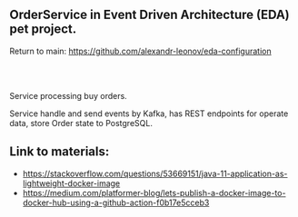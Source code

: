 ## OrderService in Event Driven Architecture (EDA) pet project.
Return to main: https://github.com/alexandr-leonov/eda-configuration

<br>
<br>

Service processing buy orders.

Service handle and send events by Kafka, has REST endpoints for operate data, store Order state to PostgreSQL.

## Link to materials:
 - https://stackoverflow.com/questions/53669151/java-11-application-as-lightweight-docker-image
 - https://medium.com/platformer-blog/lets-publish-a-docker-image-to-docker-hub-using-a-github-action-f0b17e5cceb3
